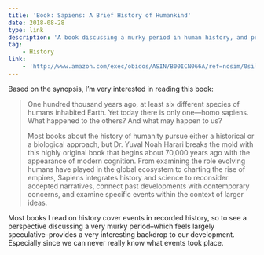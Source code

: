 ```yaml
---
title: 'Book: Sapiens: A Brief History of Humankind'
date: 2018-08-28
type: link
description: 'A book discussing a murky period in human history, and provides a very interesting backdrop to our development.'
tag:
    - History
link:
    - 'http://www.amazon.com/exec/obidos/ASIN/B00ICN066A/ref=nosim/0sil8'
---
```

Based on the synopsis, I’m very interested in reading this book:

> One hundred thousand years ago, at least six different species of humans inhabited Earth. Yet today there is only one—homo sapiens. What happened to the others? And what may happen to us?
> 
> Most books about the history of humanity pursue either a historical or a biological approach, but Dr. Yuval Noah Harari breaks the mold with this highly original book that begins about 70,000 years ago with the appearance of modern cognition. From examining the role evolving humans have played in the global ecosystem to charting the rise of empires, Sapiens integrates history and science to reconsider accepted narratives, connect past developments with contemporary concerns, and examine specific events within the context of larger ideas.

Most books I read on history cover events in recorded history, so to see a perspective discussing a very murky period–which feels largely speculative–provides a very interesting backdrop to our development. Especially since we can never really know what events took place.